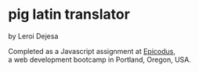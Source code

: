 # pig latin translator
by Leroi Dejesa

Completed as a Javascript assignment at [Epicodus](http://www.epicodus.com),<br>
a web development bootcamp in Portland, Oregon, USA.
